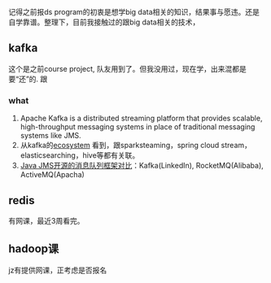记得之前报ds program的初衷是想学big data相关的知识，结果事与愿违。还是自学靠谱。整理下，目前我接触过的跟big data相关的技术，

## kafka
这个是之前course project, 队友用到了。但我没用过，现在学，出来混都是要“还”的. 跟
### what
1. Apache Kafka is a distributed streaming platform that provides scalable, high-throughput messaging systems in place of traditional messaging systems like JMS.
2. 从kafka的[ecosystem](https://cwiki.apache.org/confluence/display/KAFKA/Ecosystem) 看到，跟sparksteaming，spring cloud stream，elasticsearching，hive等都有关联。
3. [Java JMS开源的消息队列框架对比](https://blog.csdn.net/luyinchangdejiqing/article/details/81083121)：Kafka(LinkedIn), RocketMQ(Alibaba), ActiveMQ(Apacha)
## redis
有网课，最近3周看完。

## hadoop课
jz有提供网课，正考虑是否报名
